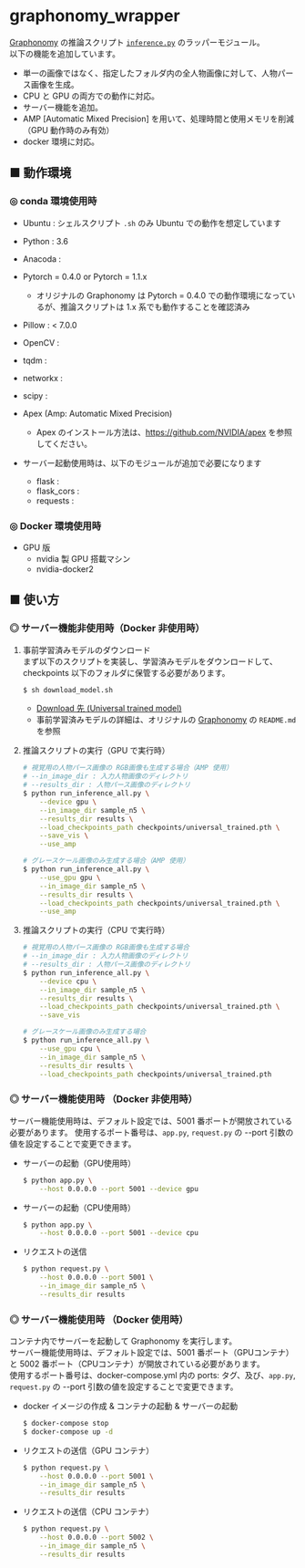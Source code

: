 # graphonomy_wrapper
[Graphonomy](https://github.com/Gaoyiminggithub/Graphonomy) の推論スクリプト [`inference.py`](https://github.com/Gaoyiminggithub/Graphonomy/blob/master/exp/inference/inference.py) のラッパーモジュール。<br>
以下の機能を追加しています。

- 単一の画像ではなく、指定したフォルダ内の全人物画像に対して、人物パース画像を生成。<br>
- CPU と GPU の両方での動作に対応。<br>
- サーバー機能を追加。
- AMP [Automatic Mixed Precision] を用いて、処理時間と使用メモリを削減（GPU 動作時のみ有効）
- docker 環境に対応。

## ■ 動作環境

### ◎ conda 環境使用時

- Ubuntu : シェルスクリプト `.sh` のみ Ubuntu での動作を想定しています
- Python : 3.6
- Anacoda : 
- Pytorch = 0.4.0 or Pytorch = 1.1.x
    - オリジナルの Graphonomy は Pytorch = 0.4.0 での動作環境になっているが、推論スクリプトは 1.x 系でも動作することを確認済み
- Pillow : < 7.0.0
- OpenCV : 
- tqdm : 
- networkx : 
- scipy : 
- Apex (Amp: Automatic Mixed Precision)
    - Apex のインストール方法は、https://github.com/NVIDIA/apex を参照してください。

- サーバー起動使用時は、以下のモジュールが追加で必要になります
    - flask : 
    - flask_cors :
    - requests : 

### ◎ Docker 環境使用時

- GPU 版
    - nvidia 製 GPU 搭載マシン
    - nvidia-docker2

## ■ 使い方

### ◎ サーバー機能非使用時（Docker 非使用時）

1. 事前学習済みモデルのダウンロード<br>
    まず以下のスクリプトを実装し、学習済みモデルをダウンロードして、checkpoints 以下のフォルダに保管する必要があります。
    ```sh
    $ sh download_model.sh
    ```

    - [Download 先 (Universal trained model)](https://drive.google.com/file/d/1sWJ54lCBFnzCNz5RTCGQmkVovkY9x8_D/view)<br>
    - 事前学習済みモデルの詳細は、オリジナルの [Graphonomy](ttps://github.com/Gaoyiminggithub/Graphonomy) の `README.md` を参照

2.  推論スクリプトの実行（GPU で実行時）<br>
    ```sh
    # 視覚用の人物パース画像の RGB画像も生成する場合（AMP 使用）
    # --in_image_dir : 入力人物画像のディレクトリ
    # --results_dir : 人物パース画像のディレクトリ
    $ python run_inference_all.py \
        --device gpu \
        --in_image_dir sample_n5 \
        --results_dir results \
        --load_checkpoints_path checkpoints/universal_trained.pth \
        --save_vis \
        --use_amp
    ```
    ```sh
    # グレースケール画像のみ生成する場合（AMP 使用）
    $ python run_inference_all.py \
        --use_gpu gpu \
        --in_image_dir sample_n5 \
        --results_dir results \
        --load_checkpoints_path checkpoints/universal_trained.pth \
        --use_amp
    ```

3.  推論スクリプトの実行（CPU で実行時）<br>
    ```sh
    # 視覚用の人物パース画像の RGB画像も生成する場合
    # --in_image_dir : 入力人物画像のディレクトリ
    # --results_dir : 人物パース画像のディレクトリ
    $ python run_inference_all.py \
        --device cpu \
        --in_image_dir sample_n5 \
        --results_dir results \
        --load_checkpoints_path checkpoints/universal_trained.pth \
        --save_vis
    ```
    ```sh
    # グレースケール画像のみ生成する場合
    $ python run_inference_all.py \
        --use_gpu cpu \
        --in_image_dir sample_n5 \
        --results_dir results \
        --load_checkpoints_path checkpoints/universal_trained.pth
    ```

### ◎ サーバー機能使用時 （Docker 非使用時）
サーバー機能使用時は、デフォルト設定では、5001 番ポートが開放されている必要があります。 使用するポート番号は、`app.py`, `request.py` の --port 引数の値を設定することで変更できます。

- サーバーの起動（GPU使用時）
    ```sh
    $ python app.py \
        --host 0.0.0.0 --port 5001 --device gpu
    ```

- サーバーの起動（CPU使用時）
    ```sh
    $ python app.py \
        --host 0.0.0.0 --port 5001 --device cpu
    ```

- リクエストの送信
    ```sh
    $ python request.py \
        --host 0.0.0.0 --port 5001 \
        --in_image_dir sample_n5 \
        --results_dir results
    ```

### ◎ サーバー機能使用時 （Docker 使用時）
コンテナ内でサーバーを起動して Graphonomy を実行します。<br>
サーバー機能使用時は、デフォルト設定では、5001 番ポート（GPUコンテナ） と 5002 番ポート（CPUコンテナ）が開放されている必要があります。 <br>
使用するポート番号は、docker-compose.yml 内の ports: タグ、及び、`app.py`, `request.py` の --port 引数の値を設定することで変更できます。<br>

- docker イメージの作成 & コンテナの起動 & サーバーの起動
    ```sh
    $ docker-compose stop
    $ docker-compose up -d
    ```

- リクエストの送信（GPU コンテナ）
    ```sh
    $ python request.py \
        --host 0.0.0.0 --port 5001 \
        --in_image_dir sample_n5 \
        --results_dir results
    ```

- リクエストの送信（CPU コンテナ）
    ```sh
    $ python request.py \
        --host 0.0.0.0 --port 5002 \
        --in_image_dir sample_n5 \
        --results_dir results
    ```
